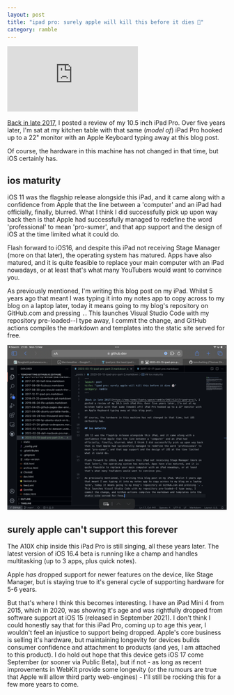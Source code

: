 ```yaml
---
layout: post
title: "ipad pro: surely apple will kill this before it dies 👻"
category: ramble
---
```


<iframe class="video" src="https://www.youtube.com/embed/VaNslyQe6_s" title="YouTube video player" frameborder="0" allow="accelerometer; autoplay; clipboard-write; encrypted-media; gyroscope; picture-in-picture; web-share" allowfullscreen="0"> </iframe>

[Back in late 2017](https://www.tomwillgoto.space/ramble/2017/12/17/ipad-pro/), I posted a review of my 10.5 inch iPad Pro. Over five years later, I'm sat at my kitchen table with that same (*model of*) iPad Pro hooked up to a 22" monitor with an Apple Keyboard typing away at this blog post.

Of course, the hardware in this machine has not changed in that time, but iOS certainly has.

## ios maturity

iOS 11 was the flagship release alongside this iPad, and it came along with a confidence from Apple that the line between a 'computer' and an iPad had officially, finally, blurred. What I think I did successfully pick up upon way back then is that Apple had successfully managed to redefine the word 'professional' to mean 'pro-sumer', and that app support and the design of iOS at the time limited what it could do.

Flash forward to iOS16, and despite this iPad not receiving Stage Manager (more on that later), the operating system has matured. Apps have also matured, and it is quite feasible to replace your main computer with an iPad nowadays, or at least that's what many YouTubers would want to convince you.

As previously mentioned, I'm writing this blog post on my iPad. Whilst 5 years ago that meant I was typing it into my notes app to copy across to my blog on a laptop later, today it means going to my blog's repository on GitHub.com and pressing `.`. This launches Visual Studio Code with my repository pre-loaded--I type away, I commit the change, and GitHub actions compiles the markdown and templates into the static site served for free.

![A screenshot from my iPad Pro of me writing this blog post in Visual Studio Code, in Safari](/static/images/IMG_0018.png)

## surely apple can't support this forever

The A10X chip inside this iPad Pro is still singing, all these years later. The latest version of iOS 16.4 beta is running like a champ and handles multitasking (up to 3 apps, plus quick notes).

Apple *has* dropped support for newer features on the device, like Stage Manager, but is staying true to it's general cycle of supporting hardware for 5-6 years.

But that's where I think this becomes interesting. I have an iPad Mini 4 from 2015, which in 2020, was showing it's age and was rightfully dropped from software support at iOS 15 (released in September 2021). I don't think I could honestly say that for this iPad Pro, coming up to age this year, I wouldn't feel an injustice to support being dropped. Apple's core business is selling it's hardware, but maintaining longevity for devices builds consumer confidence and attachment to products (and yes, I am attached to this product). I do hold out hope that this device gets iOS 17 come September (or sooner via Public Beta), but if not - as long as recent improvements in WebKit provide some longevity (or the rumours are true that Apple will allow third party web-engines) - I'll still be rocking this for a few more years to come.